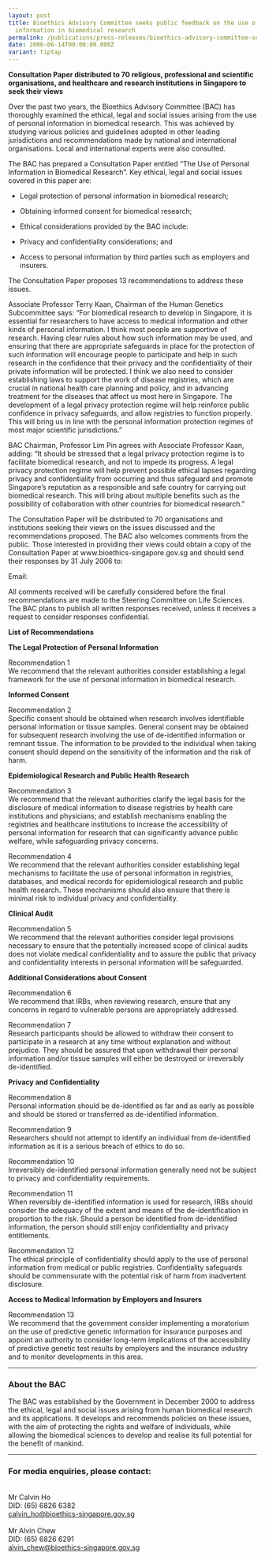 ```yaml
---
layout: post
title: Bioethics Advisory Committee seeks public feedback on the use of personal
  information in biomedical research
permalink: /publications/press-releases/bioethics-advisory-committee-seeks-public-feedback-on-the-use-of-personal-information-in-biomedical-research/
date: 2006-06-14T00:00:00.000Z
variant: tiptap
---
```

<p><strong>Consultation Paper distributed to 70 religious, professional and scientific organisations, and healthcare and research institutions in Singapore to seek their views</strong>
</p>
<p>Over the past two years, the Bioethics Advisory Committee (BAC) has thoroughly
examined the ethical, legal and social issues arising from the use of personal
information in biomedical research. This was achieved by studying various
policies and guidelines adopted in other leading jurisdictions and recommendations
made by national and international organisations. Local and international
experts were also consulted.</p>
<p>The BAC has prepared a Consultation Paper entitled “The Use of Personal
Information in Biomedical Research”. Key ethical, legal and social issues
covered in this paper are:</p>
<ul data-tight="true" class="tight">
<li>
<p>Legal protection of personal information in biomedical research;</p>
</li>
<li>
<p>Obtaining informed consent for biomedical research;</p>
</li>
<li>
<p>Ethical considerations provided by the BAC include:</p>
</li>
<li>
<p>Privacy and confidentiality considerations; and</p>
</li>
<li>
<p>Access to personal information by third parties such as employers and
insurers.</p>
</li>
</ul>
<p>The Consultation Paper proposes 13 recommendations to address these issues.</p>
<p>Associate Professor Terry Kaan, Chairman of the Human Genetics Subcommittee
says: “For biomedical research to develop in Singapore, it is essential
for researchers to have access to medical information and other kinds of
personal information. I think most people are supportive of research. Having
clear rules about how such information may be used, and ensuring that there
are appropriate safeguards in place for the protection of such information
will encourage people to participate and help in such research in the confidence
that their privacy and the confidentiality of their private information
will be protected. I think we also need to consider establishing laws to
support the work of disease registries, which are crucial in national health
care planning and policy, and in advancing treatment for the diseases that
affect us most here in Singapore. The development of a legal privacy protection
regime will help reinforce public confidence in privacy safeguards, and
allow registries to function properly. This will bring us in line with
the personal information protection regimes of most major scientific jurisdictions.”</p>
<p>BAC Chairman, Professor Lim Pin agrees with Associate Professor Kaan,
adding: “It should be stressed that a legal privacy protection regime is
to facilitate biomedical research, and not to impede its progress. A legal
privacy protection regime will help prevent possible ethical lapses regarding
privacy and confidentiality from occurring and thus safeguard and promote
Singapore’s reputation as a responsible and safe country for carrying out
biomedical research. This will bring about multiple benefits such as the
possibility of collaboration with other countries for biomedical research.”</p>
<p>The Consultation Paper will be distributed to 70 organisations and institutions
seeking their views on the issues discussed and the recommendations proposed.
The BAC also welcomes comments from the public. Those interested in providing
their views could obtain a copy of the Consultation Paper at www.bioethics-singapore.gov.sg
and should send their responses by 31 July 2006 to:</p>
<p>Email:</p>
<p>All comments received will be carefully considered before the final recommendations
are made to the Steering Committee on Life Sciences. The BAC plans to publish
all written responses received, unless it receives a request to consider
responses confidential.</p>
<p><strong>List of Recommendations</strong>
</p>
<p><strong>The Legal Protection of Personal Information</strong>
</p>
<p>Recommendation 1
<br>We recommend that the relevant authorities consider establishing a legal
framework for the use of personal information in biomedical research.</p>
<p><strong>Informed Consent</strong>
</p>
<p>Recommendation 2
<br>Specific consent should be obtained when research involves identifiable
personal information or tissue samples. General consent may be obtained
for subsequent research involving the use of de-identified information
or remnant tissue. The information to be provided to the individual when
taking consent should depend on the sensitivity of the information and
the risk of harm.</p>
<p><strong>Epidemiological Research and Public Health Research</strong>
</p>
<p>Recommendation 3
<br>We recommend that the relevant authorities clarify the legal basis for
the disclosure of medical information to disease registries by health care
institutions and physicians; and establish mechanisms enabling the registries
and healthcare institutions to increase the accessibility of personal information
for research that can significantly advance public welfare, while safeguarding
privacy concerns.</p>
<p>Recommendation 4
<br>We recommend that the relevant authorities consider establishing legal
mechanisms to facilitate the use of personal information in registries,
databases, and medical records for epidemiological research and public
health research. These mechanisms should also ensure that there is minimal
risk to individual privacy and confidentiality.</p>
<p><strong>Clinical Audit</strong>
</p>
<p>Recommendation 5
<br>We recommend that the relevant authorities consider legal provisions necessary
to ensure that the potentially increased scope of clinical audits does
not violate medical confidentiality and to assure the public that privacy
and confidentiality interests in personal information will be safeguarded.</p>
<p><strong>Additional Considerations about Consent</strong>
</p>
<p>Recommendation 6
<br>We recommend that IRBs, when reviewing research, ensure that any concerns
in regard to vulnerable persons are appropriately addressed.</p>
<p>Recommendation 7
<br>Research participants should be allowed to withdraw their consent to participate
in a research at any time without explanation and without prejudice. They
should be assured that upon withdrawal their personal information and/or
tissue samples will either be destroyed or irreversibly de-identified.</p>
<p><strong>Privacy and Confidentiality</strong>
</p>
<p>Recommendation 8
<br>Personal information should be de-identified as far and as early as possible
and should be stored or transferred as de-identified information.</p>
<p>Recommendation 9
<br>Researchers should not attempt to identify an individual from de-identified
information as it is a serious breach of ethics to do so.</p>
<p>Recommendation 10
<br>Irreversibly de-identified personal information generally need not be
subject to privacy and confidentiality requirements.</p>
<p>Recommendation 11
<br>When reversibly de-identified information is used for research, IRBs should
consider the adequacy of the extent and means of the de-identification
in proportion to the risk. Should a person be identified from de-identified
information, the person should still enjoy confidentiality and privacy
entitlements.</p>
<p>Recommendation 12
<br>The ethical principle of confidentiality should apply to the use of personal
information from medical or public registries. Confidentiality safeguards
should be commensurate with the potential risk of harm from inadvertent
disclosure.</p>
<p><strong>Access to Medical Information by Employers and Insurers</strong>
</p>
<p>Recommendation 13
<br>We recommend that the government consider implementing a moratorium on
the use of predictive genetic information for insurance purposes and appoint
an authority to consider long-term implications of the accessibility of
predictive genetic test results by employers and the insurance industry
and to monitor developments in this area.</p>
<hr>
<h3><strong>About the BAC</strong></h3>
<p>The BAC was established by the Government in December 2000 to address
the ethical, legal and social issues arising from human biomedical research
and its applications. It develops and recommends policies on these issues,
with the aim of protecting the rights and welfare of individuals, while
allowing the biomedical sciences to develop and realise its full potential
for the benefit of mankind.</p>
<hr>
<h3><strong>For media enquiries, please contact:</strong></h3>
<p>
<br>Mr Calvin Ho
<br>DID: (65) 6826 6382
<br><a href="mailto:calvin_ho@bioethics-singapore.gov.sg" rel="noopener noreferrer nofollow" target="_blank">calvin_ho@bioethics-singapore.gov.sg</a>
<br>
<br>Mr Alvin Chew
<br>DID: (65) 6826 6291
<br><a href="mailto:alvin_chew@bioethics-singapore.gov.sg" rel="noopener noreferrer nofollow" target="_blank">alvin_chew@bioethics-singapore.gov.sg</a>
</p>